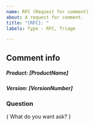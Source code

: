 ```yaml
---
name: RFC (Request for comment)
about: A request for comment.
title: "[RFC]: "
labels: Type - RFC, Triage

---
```


<!---  
############### - FORM USAGE - #####################
To fill out this form properly.

  1. Fill out the information below by replacing as following

    i. [ XXX ] replace with a single line of text
    ii. { XXX } replace with multiline text

-- Suggestions can sometimes found in comments below input. Use them!

Notes:
    - If you pick something that doesn't fit the format the auto labeling will not happen
    - It can take a short while after submission for it to happen
    - It is case-insensitive
    - Updating the description will update the labels as well
--->
## Comment info

##### Product: [ProductName]

<!-- Product Names: POMA | POH | POM | Gateway | Connecting Shop | Connecting Prodrisk | Connecting Spotbid -->

##### Version: [VersionNumber]

<!-- Version format : v0.0.0 (or just Develop) -->

### Question

{ What do you want ask? }
